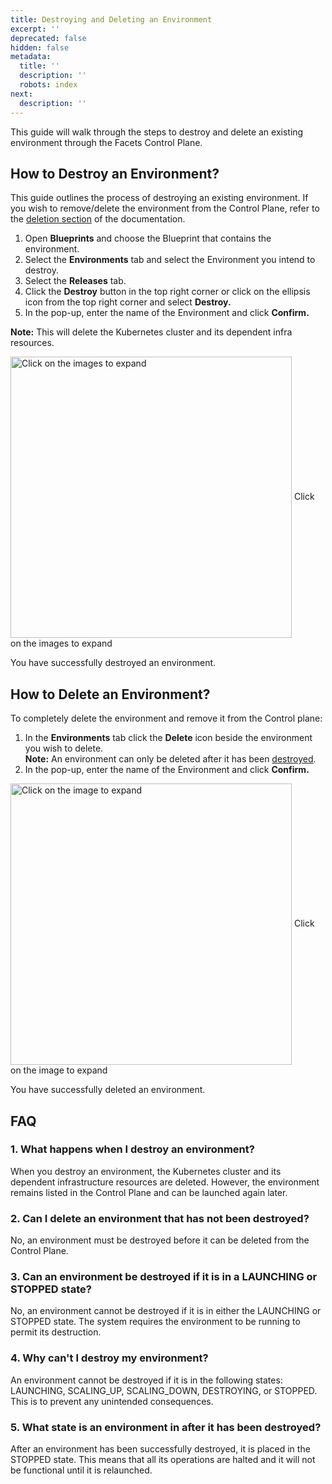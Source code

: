 ```yaml
---
title: Destroying and Deleting an Environment
excerpt: ''
deprecated: false
hidden: false
metadata:
  title: ''
  description: ''
  robots: index
next:
  description: ''
---
```

This guide will walk through the steps to destroy and delete an existing environment through the Facets Control Plane.

## How to Destroy an Environment?

This guide outlines the process of destroying an existing environment. If you wish to remove/delete the environment from the Control Plane, refer to the [deletion section](https://readme.facets.cloud/docs/destroying-and-deleting-an-environment#how-to-delete-an-environment) of the documentation.

1. Open **Blueprints** and choose the Blueprint that contains the environment.
2. Select the **Environments** tab and select the Environment you intend to destroy.
3. Select the **Releases** tab.
4. Click the **Destroy** button in the top right corner or click on the ellipsis icon from the top right corner and select **Destroy.**
5. In the pop-up, enter the name of the Environment and click **Confirm.**

**Note:** This will delete the Kubernetes cluster and its dependent infra resources.

<Image alt="Click on the images to expand" align="center" width="450px" border={true} src="https://files.readme.io/99b88a3-image.png">
  Click on the images to expand
</Image>

You have successfully destroyed an environment.

## How to Delete an Environment?

To completely delete the environment and remove it from the Control plane:

1. In the **Environments** tab click the **Delete** icon beside the environment you wish to delete.\
   **Note:** An environment can only be deleted after it has been [destroyed](https://readme.facets.cloud/docs/destroying-and-deleting-an-environment#how-to-destroy-an-environment).
2. In the pop-up, enter the name of the Environment and click **Confirm.**

<Image alt="Click on the image to expand" align="center" width="450px" border={true} src="https://files.readme.io/7ac85eb-image.png">
  Click on the image to expand
</Image>

You have successfully deleted an environment.

## FAQ

### 1\. What happens when I destroy an environment?

When you destroy an environment, the Kubernetes cluster and its dependent infrastructure resources are deleted. However, the environment remains listed in the Control Plane and can be launched again later.

### 2\. Can I delete an environment that has not been destroyed?

No, an environment must be destroyed before it can be deleted from the Control Plane.

### 3\. Can an environment be destroyed if it is in a LAUNCHING or STOPPED state?

No, an environment cannot be destroyed if it is in either the LAUNCHING or STOPPED state. The system requires the environment to be running to permit its destruction.

### 4\. Why can't I destroy my environment?

An environment cannot be destroyed if it is in the following states: LAUNCHING, SCALING\_UP, SCALING\_DOWN, DESTROYING, or STOPPED. This is to prevent any unintended consequences.

### 5\. What state is an environment in after it has been destroyed?

After an environment has been successfully destroyed, it is placed in the STOPPED state. This means that all its operations are halted and it will not be functional until it is relaunched.
